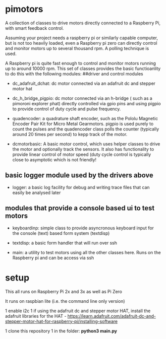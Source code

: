 # pimotors
A collection of classes to drive motors directly connected to a Raspberry Pi, with smart feedback control.

Assuming your project needs a raspberry pi or similarly capable computer, but is not too heavily loaded, even a Raspberry pi zero can directly control and monitor motors up to several thousand rpm. A polling technique is used.

A Raspberry pi is quite fast enough to control and monitor motors running up to around 10000 rpm. This set of classes provides the basic functioanlity to do this with the following modules:
##driver and control modules
* dc_adafruit_dchat: dc motor connected via an adafruit dc and stepper motor hat

* dc_h_bridge_pigpio: dc motor connected via an h-bridge ( such as a pimoroni explorer phat) directly controlled via gpio pins and using pigpio to provide control of duty cycle and pulse frequency. 

* quadencoder: a quadrature shaft encoder, such as the Pololu Magnetic Encoder Pair Kit for Micro Metal Gearmotors. pigpio is used purely to count the pulses and the quadencoder class polls the counter (typically around 20 times per second) to kepp track of the motor.

* dcmotorbasic: A basic motor control, which uses helper classes to drive the motor and optionally track the sensors. It also has functionality to provide linear control of motor speed (duty cycle control is typically close to asymptotic which is not friendly!
## basic logger module used by the drivers above
* logger: a basic log facility for debug and writing trace files that can easily be analysed later
## modules that provide a console based ui to test motors
* keyboardinp: simple class to provide asyncronous keyboard input for the console (text) based form system (textdisp)

* textdisp: a basic form handler that will run over ssh 

* main: a utility to test motors using all the other classes here. Runs on the Raspberry pi and can be access via ssh
# setup
This all runs on Raspberry Pi 2x and 3x as well as Pi Zero

It runs on raspbian lite (i.e. the command line only version)

1 enable i2c
1 if using the adafruit dc and stepper motor HAT, install the adafruit libraries for the HAT - https://learn.adafruit.com/adafruit-dc-and-stepper-motor-hat-for-raspberry-pi/installing-software

1 clone this repository
1 in the folder: **python3 main.py**

